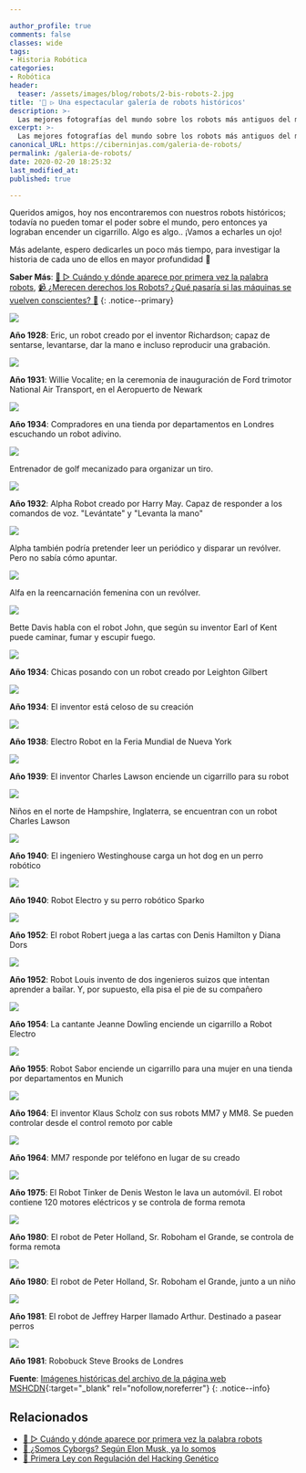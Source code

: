 ```yaml
---

author_profile: true
comments: false
classes: wide
tags:
- Historia Robótica
categories:
- Robótica
header:
  teaser: /assets/images/blog/robots/2-bis-robots-2.jpg
title: '🤖 ▷ Una espectacular galería de robots históricos'
description: >-
  Las mejores fotografías del mundo sobre los robots más antiguos del mundo, los primeros robots creadas y representados bajo una base de lo que se imaginaban entonces de como podrían ser en un futuro
excerpt: >-
  Las mejores fotografías del mundo sobre los robots más antiguos del mundo, los primeros robots creadas y representados bajo una base de lo que se imaginaban entonces de como podrían ser en un futuro
canonical_URL: https://ciberninjas.com/galeria-de-robots/
permalink: /galeria-de-robots/
date: 2020-02-20 18:25:32
last_modified_at: 
published: true

---
```


Queridos amigos, hoy nos encontraremos con nuestros robots históricos; todavía no pueden tomar el poder sobre el mundo, pero entonces ya lograban encender un cigarrillo. Algo es algo.. ¡Vamos a echarles un ojo!

Más adelante, espero dedicarles un poco más tiempo, para investigar la historia de cada uno de ellos en mayor profundidad 🤞

**Saber Más**: [🤖 ▷ Cuándo y dónde aparece por primera vez la palabra robots](/aparicion-palabra-robot/), [📹 ¿Merecen derechos los Robots? ¿Qué pasaría si las máquinas se vuelven conscientes? 🤖](/merecen-derecho-los-robos/ "Merecen derechos los Robots, que pasaría si las máquinas se vuelven conscientes")
{: .notice--primary}

![](../assets/images/blog/robots/1928-robots-13.jpg)

**Año 1928**: Eric, un robot creado por el inventor Richardson; capaz de sentarse, levantarse, dar la mano e incluso reproducir una grabación.

<!-- http://cyberneticzoo.com/robots/1931-willie-vocalite-joseph-m-barnett-american/ -->
![](../assets/images/blog/robots/2-bis-robots-2.jpg)

**Año 1931**: Willie Vocalite; en la ceremonia de inauguración de Ford trimotor National Air Transport, en el Aeropuerto de Newark

![](../assets/images/blog/robots/1-robots-4.jpg)

**Año 1934**: Compradores en una tienda por departamentos en Londres escuchando un robot adivino.

![](../assets/images/blog/robots/2-robots-1.jpg)

Entrenador de golf mecanizado para organizar un tiro.

![](../assets/images/blog/robots/3-robots-14.jpg)

**Año 1932**: Alpha Robot creado por Harry May. Capaz de responder a los comandos de voz. "Levántate" y "Levanta la mano"

![](../assets/images/blog/robots/4-robots-15.jpg)

Alpha también podría pretender leer un periódico y disparar un revólver. Pero no sabía cómo apuntar.

![](../assets/images/blog/robots/5-robots-17.jpg)

Alfa en la reencarnación femenina con un revólver.

![](../assets/images/blog/robots/6-robots-3.jpg)

Bette Davis habla con el robot John, que según su inventor Earl of Kent puede caminar, fumar y escupir fuego.

![](../assets/images/blog/robots/7-robots-19.jpg)

**Año 1934**: Chicas posando con un robot creado por Leighton Gilbert

![](../assets/images/blog/robots/8-robots-16.jpg)

**Año 1934**: El inventor está celoso de su creación

![](../assets/images/blog/robots/9-robots-5.jpg)

**Año 1938**: Electro Robot en la Feria Mundial de Nueva York

![](../assets/images/blog/robots/10-robots-6.jpg)

**Año 1939**: El inventor Charles Lawson enciende un cigarrillo para su robot

![](../assets/images/blog/robots/11-robots-7.jpg)

Niños en el norte de Hampshire, Inglaterra, se encuentran con un robot Charles Lawson

![](../assets/images/blog/robots/12-robots-21.jpg)

**Año 1940**: El ingeniero Westinghouse carga un hot dog en un perro robótico

![](../assets/images/blog/robots/13-robots-20.jpg)

**Año 1940**: Robot Electro y su perro robótico Sparko

![](../assets/images/blog/robots/14-robots-8.jpg)

**Año 1952**: El robot Robert juega a las cartas con Denis Hamilton y Diana Dors

![](../assets/images/blog/robots/15-robots-28.jpg)

**Año 1952**: Robot Louis invento de dos ingenieros suizos que intentan aprender a bailar. Y, por supuesto, ella pisa el pie de su compañero

![](../assets/images/blog/robots/16-robots-22.jpg)

**Año 1954**: La cantante Jeanne Dowling enciende un cigarrillo a Robot Electro

![](../assets/images/blog/robots/17-robots-23.jpg)

**Año 1955**: Robot Sabor enciende un cigarrillo para una mujer en una tienda por departamentos en Munich

![](../assets/images/blog/robots/18-robots-29.jpg)

**Año 1964**: El inventor Klaus Scholz con sus robots MM7 y MM8. Se pueden controlar desde el control remoto por cable

![](../assets/images/blog/robots/19-robots-24.jpg)

**Año 1964**: MM7 responde por teléfono en lugar de su creado

![](../assets/images/blog/robots/20-robots-11.jpg)

**Año 1975**: El Robot Tinker de Denis Weston le lava un automóvil. El robot contiene 120 motores eléctricos y se controla de forma remota

![](../assets/images/blog/robots/21-robots-27.jpg)

**Año 1980**: El robot de Peter Holland, Sr. Roboham el Grande, se controla de forma remota

![](../assets/images/blog/robots/22-bis-robots-26.jpg)

**Año 1980**: El robot de Peter Holland, Sr. Roboham el Grande, junto a un niño

![](../assets/images/blog/robots/22-robots-25.jpg)

**Año 1981**: El robot de Jeffrey Harper llamado Arthur. Destinado a pasear perros

![](../assets/images/blog/robots/23-robots-12.jpg)

**Año 1981**: Robobuck Steve Brooks de Londres

**Fuente**\: [Imágenes históricas del archivo de la página web MSHCDN](https://web.archive.org/web/20110119082648/http://mshcdn.com/ "Imágenes históricas del archivo de la página web MSHCDN"){:target="_blank" rel="nofollow,noreferrer"}
{: .notice--info}
<!-- https://fishki.net/1821784-1928-1981-rassvet-robotov.html , http://cyberneticzoo.com/robots/1980-mr-robotham-the-great-peter-holland-british/ -->
## Relacionados

* [🤖 ▷ Cuándo y dónde aparece por primera vez la palabra robots](/aparicion-palabra-robot/)
* [📰 ¿Somos Cyborgs? Según Elon Musk, ya lo somos](/somos-cyborgs/ "Somos Cyborgs. Según Elon Musk, ya lo somos")
* [📰 Primera Ley con Regulación del Hacking Genético](/ley-contra-el-biohacking/ "La Primera Ley con Regulación del Hacking Genético")
